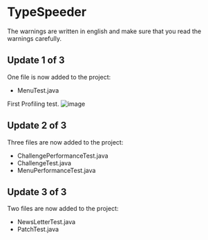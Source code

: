 # TypeSpeeder

The warnings are written in english and make sure that you read the warnings carefully.

## Update 1 of 3
One file is now added to the project:

* MenuTest.java

First Profiling test.
![image](https://github.com/TonyAldervall/TypeSpeeder/assets/145578750/0b04c1b2-59e3-40cb-bc21-3ca5dca5e451)

## Update 2 of 3
Three files are now added to the project:

* ChallengePerformanceTest.java
* ChallengeTest.java
* MenuPerformanceTest.java

## Update 3 of 3
Two files are now added to the project:

* NewsLetterTest.java
* PatchTest.java